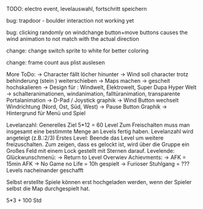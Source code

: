 TODO:
electro event,
levelauswahl,
fortschritt speichern

bug: trapdoor - boulder interaction not working yet

bug: clicking randomly on windchange button+move buttons causes the wind animation
      to not match with the actual direction

change: change switch sprite to white for better coloring

change: frame count aus plist auslesen

More ToDo:
-> Character fällt löcher hinunter
-> Wind soll character trotz behinderung (stein ) weiterschieben 
-> Maps machen
-> gescheit hochskalieren
-> Design für : Windwelt, Elektrowelt, Super Dupa Hyper Welt
-> schalteranimationen, windanimation, falltüranimation, transparente Portalanimation
-> D-Pad / Joystick graphik
-> Wind Button wechselt Windrichtung (Nord, Ost, Süd, West)
-> Pause Button Graphik 
-> Hintergrund für Menü und Spiel

Levelanzahl: 
	Generelles Ziel 5*12 = 60 Level
	Zum Freischalten muss man insgesamt eine bestimmte Menge an Levels fertig haben.
	Levelanzahl wird angeteigt (z.B.:2/3)
	Erstes Level: Beende das Level um weitere freizuschalten.
	Zum zeigen, dass es gelockt ist, 
	wird über die Gruppe ein Großes Feld mit einem Lock gestellt mit Sternen darauf.
Levelende:
	Glückwunschmenü: 
		-> Return to Level Overwiev
Achievments:
	-> AFK = 15min AFK
	-> No Game no Life = 10h gespielt
	-> Furioser Stuhlgang = ??? Levels nacheinander geschafft
	
Selbst erstellte Spiele können erst hochgeladen werden, wenn der Spieler selbst die Map durchgespielt hat.

5*3 + 100 Std
